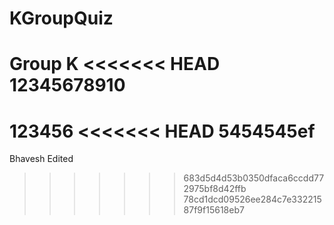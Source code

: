 # KGroupQuiz

Group K
<<<<<<< HEAD
12345678910
=======
123456
<<<<<<< HEAD
5454545ef
=======


Bhavesh Edited
>>>>>>> 683d5d4d53b0350dfaca6ccdd772975bf8d42ffb
>>>>>>> 78cd1dcd09526ee284c7e33221587f9f15618eb7
